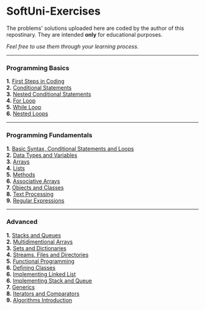# SoftUni-Exercises
The problems' solutions uploaded here are coded by the author of this repostinary. 
They are intended **only** for educational purposes.

*Feel free to use them through your learning process.*

------------------
### Programming Basics

**1.** [First Steps in Coding](https://github.com/mertmzzx/SoftUni-Exercises/tree/main/C%23%20Basics/FirstStepsCoding)<br />
**2.** [Conditional Statements](https://github.com/mertmzzx/SoftUni-Exercises/tree/main/C%23%20Basics/ConditionalStatements)<br />
**3.** [Nested Conditional Statements](https://github.com/mertmzzx/SoftUni-Exercises/tree/main/C%23%20Basics/ConditionalStatementsAdvanced)<br />
**4.** [For Loop](https://github.com/mertmzzx/SoftUni-Exercises/tree/main/C%23%20Basics/ForLoops)<br />
**5.** [While Loop](https://github.com/mertmzzx/SoftUni-Exercises/tree/main/C%23%20Basics/WhileLoops)<br />
**6.** [Nested Loops](https://github.com/mertmzzx/SoftUni-Exercises/tree/main/C%23%20Basics/NestedLoops) <br />

------------------
### Programming Fundamentals
**1.** [Basic Syntax, Conditional Statements and Loops](https://github.com/mertmzzx/SoftUni-Exercises/tree/main/C%23%20Fundamentals/Basic%20Syntax%2C%20Conditional%20Statements%20and%20Loops)<br />
**2.** [Data Types and Variables](https://github.com/mertmzzx/SoftUni-Exercises/tree/main/C%23%20Fundamentals/Data%20Types%20and%20Variables)<br />
**3.** [Arrays](https://github.com/mertmzzx/SoftUni-Exercises/tree/main/C%23%20Fundamentals/Arrays)<br />
**4.** [Lists](https://github.com/mertmzzx/SoftUni-Exercises/tree/main/C%23%20Fundamentals/Lists)<br />
**5.** [Methods](https://github.com/mertmzzx/SoftUni-Exercises/tree/main/C%23%20Fundamentals/Methods)<br />
**6.** [Associative Arrays](https://github.com/mertmzzx/SoftUni-Exercises/tree/main/C%23%20Fundamentals/Associative%20Arrays)<br />
**7.** [Objects and Classes](https://github.com/mertmzzx/SoftUni-Exercises/tree/main/C%23%20Fundamentals/Objects%20and%20Classes)<br />
**8.** [Text Processing](https://github.com/mertmzzx/SoftUni-Exercises/tree/main/C%23%20Fundamentals/Text%20Processing)<br />
**9.** [Regular Expressions](https://github.com/mertmzzx/SoftUni-Exercises/tree/main/C%23%20Fundamentals/Regular%20Expressions)<br />

------------------
### Advanced
**1.** [Stacks and Queues](https://github.com/mertmzzx/SoftUni-Exercises/tree/main/C%23%20Advanced/Stacks%20and%20Queues)<br />
**2.** [Multidimentional Arrays](https://github.com/mertmzzx/SoftUni-Exercises/tree/main/C%23%20Advanced/Multidimensional%20Arrays)<br />
**3.** [Sets and Dictionaries](https://github.com/mertmzzx/SoftUni-Exercises/tree/main/C%23%20Advanced/Sets%20and%20Dictionaries%20Advanced)<br />
**4.** [Streams, Files and Directories](https://github.com/mertmzzx/SoftUni-Exercises/tree/main/C%23%20Advanced/Streams%2C%20Files%20and%20Directories)<br />
**5.** [Functional Programming](https://github.com/mertmzzx/SoftUni-Exercises/tree/main/C%23%20Advanced/Functional%20Programming)<br />
**6.** [Defining Classes](https://github.com/mertmzzx/SoftUni-Exercises/tree/main/C%23%20Advanced/Defining%20Classes)<br />
**6.** [Implementing Linked List](https://github.com/mertmzzx/SoftUni-Exercises/tree/main/C%23%20Advanced/Implementing%20Linked%20List)<br />
**6.** [Implementing Stack and Queue](https://github.com/mertmzzx/SoftUni-Exercises/tree/main/C%23%20Advanced/Implementing%20List%20and%20Stack)<br />
**7.** [Generics](https://github.com/mertmzzx/SoftUni-Exercises/tree/main/C%23%20Advanced/Generics)<br />
**8.** [Iterators and Comparators](https://github.com/mertmzzx/SoftUni-Exercises/tree/main/C%23%20Advanced/Iterators%20and%20Comparators/Iterators%20and%20Comparators%20-%20Lab)<br />
**9.** [Algorithms Introduction]()<br />
